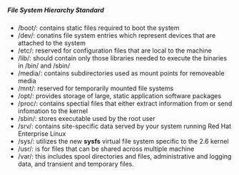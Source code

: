 


##### File System Hierarchy Standard
 - /boot/: contains static files required to boot the system
 - /dev/: conatins file system entries which represent devices that are attached to the system
 - /etc/: reserved for configuration files that are local to the machine
 - /lib/: should contain only those libraries needed to execute the binaries in /bin/ and /sbin/
 - /media/: contains subdirectories used as mount points for removeable media
 - /mnt/: reserved for temporarily mounted file systems
 - /opt/: provides storage of large, static application software packages
 - /proc/: contains spectial files that either extract information from or send infomation to the kernel
 - /sbin/: stores executable used by the root user
 - /srv/: contains site-specific data served by your system running Red Hat Enterprise Linux
 - /sys/: utilizes the new **sysfs** virtual file system specific to the 2.6 kernel
 - /usr/: is for files that can be shared across multiple machine
 - /var/: this includes spool directories and files, administrative and logging data, and transient and temporary files. 
